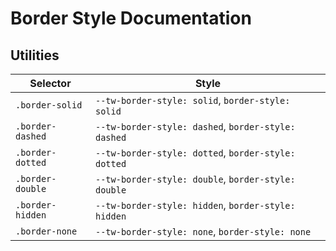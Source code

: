 # Border Style Documentation

## Utilities

| Selector         | Style                                               |
| ---------------- | --------------------------------------------------- |
| `.border-solid`  | `--tw-border-style: solid`, `border-style: solid`   |
| `.border-dashed` | `--tw-border-style: dashed`, `border-style: dashed` |
| `.border-dotted` | `--tw-border-style: dotted`, `border-style: dotted` |
| `.border-double` | `--tw-border-style: double`, `border-style: double` |
| `.border-hidden` | `--tw-border-style: hidden`, `border-style: hidden` |
| `.border-none`   | `--tw-border-style: none`, `border-style: none`     |
